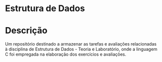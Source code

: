 # Estrutura de Dados
# Descrição
Um repositório destinado a armazenar as tarefas e avaliações relacionadas à disciplina de Estrutura de Dados - Teoria e Laboratório, onde a linguagem C foi empregada na elaboração dos exercícios e avaliações.
